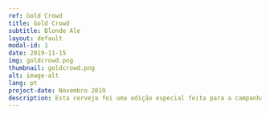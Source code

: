 ```yaml
---
ref: Gold Crowd
title: Gold Crowd
subtitle: Blonde Ale
layout: default
modal-id: 1
date: 2019-11-15
img: goldcrowd.png
thumbnail: goldcrowd.png
alt: image-alt
lang: pt
project-date: Novembro 2019
description: Esta cerveja foi uma edição especial feita para a campanha. É uma Blonde Ale com lúpulos biológicos da nossa horta das variedades Golding e Nugget. 
---
```


